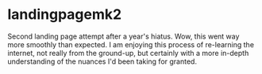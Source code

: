 # landingpagemk2
Second landing page attempt after a year's hiatus.
Wow, this went way more smoothly than expected. I am enjoying this process of re-learning the internet, not really from the ground-up, but certainly with a more in-depth understanding of the nuances I'd been taking for granted.
